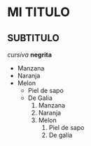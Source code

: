 # MI TITULO
## SUBTITULO
<!-- FORMATOS -->
*cursiva*
**negrita**
<!-- listas -->
* Manzana
* Naranja
* Melon
    * Piel de sapo
    * De Galia
      1. Manzana
      2. Naranja
      3. Melon
         1. Piel de sapo
         2. De galia
